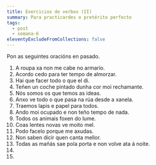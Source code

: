 ```yaml
---
title: Exercicios de verbos (II)
summary: Para practicardes o pretérito perfecto
tags:
  - post
  - semana-6
eleventyExcludeFromCollections: false
---
```


Pon as seguintes oracións en pasado.
1. A roupa xa non me cabe no armario.
2. Acordo cedo para ter tempo de almorzar.
3. Hai que facer todo o que el di.
4. Teñen un coche pintado dunha cor moi rechamante.
5. Nós somos os que temos as ideas.
6. Anxo ve todo o que pasa na rúa desde a xanela.
7. Traemos lapis e papel para todos. 
8. Ando moi ocupado e non teño tempo de nada.
9. Todos os animais foxen do lume.
10. Coas lentes novas ve moito mel.
11. Podo facelo porque me axudas.
12. Non saben dicir quen canta mellor.
13. Todas as mañás sae pola porta e non volve ata á noite.
14.
15.


